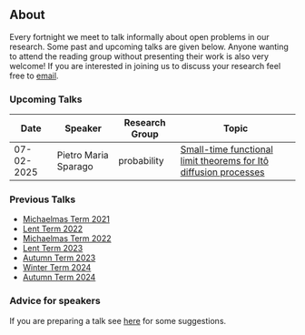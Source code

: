 ## About

Every fortnight we meet to talk informally about open problems in our research. Some past and upcoming talks are given below. Anyone wanting to attend the reading group without presenting their work is also very welcome! If you are interested in joining us to discuss your research feel free to [email](mailto:z.cen@lse.ac.uk).

### Upcoming Talks


| Date | Speaker | Research Group | Topic |
|---|---|---|---|
| 07-02-2025 | Pietro Maria Sparago | probability | [Small-time functional limit theorems for Itô diffusion processes](talks/07-02-2025-Pietro-Maria-Sparago.html) |


### Previous Talks

* [Michaelmas Term 2021](past_terms/MT-2021.html)
* [Lent Term 2022](past_terms/LT-2022.html)
* [Michaelmas Term 2022](past_terms/MT-2022.html)
* [Lent Term 2023](past_terms/LT-2023.html)
* [Autumn Term 2023](past_terms/AT-2023.html)
* [Winter Term 2024](past_terms/WT-2024.html)
* [Autumn Term 2024](past_terms/AT-2024.html)

### Advice for speakers

If you are preparing a talk see [here](advice-for-talks.html) for some suggestions.
